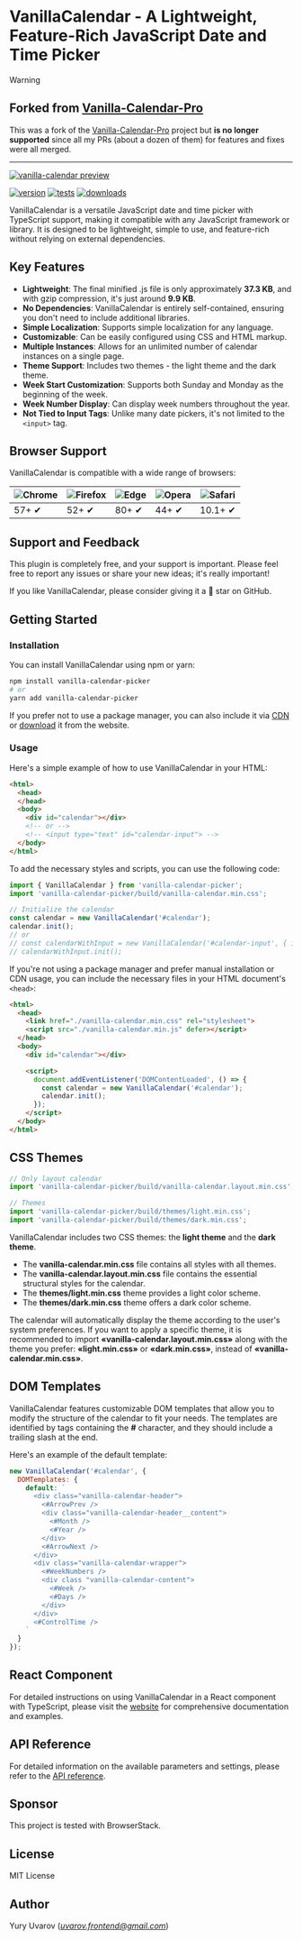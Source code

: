 # VanillaCalendar - A Lightweight, Feature-Rich JavaScript Date and Time Picker

> [!WARNING]
> ## Forked from [Vanilla-Calendar-Pro](https://github.com/uvarov-frontend/vanilla-calendar-pro)
>
> This was a fork of the [Vanilla-Calendar-Pro](https://github.com/uvarov-frontend/vanilla-calendar-pro) project but **is no longer supported** since all my PRs (about a dozen of them) for features and fixes were all merged.

---

[![vanilla-calendar preview](https://vanilla-calendar.pro/vanilla-calendar-preview.png)](https://vanilla-calendar.pro/)

[![version](https://img.shields.io/npm/v/vanilla-calendar-pro.svg)](https://npmjs.com/package/vanilla-calendar-pro)
[![tests](https://github.com/uvarov-frontend/vanilla-calendar/actions/workflows/pull_request.yml/badge.svg)](https://github.com/uvarov-frontend/vanilla-calendar/actions/workflows/pull_request.yml)
[![downloads](https://img.shields.io/npm/dm/vanilla-calendar-pro.svg)](https://npmjs.com/package/vanilla-calendar-pro)

VanillaCalendar is a versatile JavaScript date and time picker with TypeScript support, making it compatible with any JavaScript framework or library. It is designed to be lightweight, simple to use, and feature-rich without relying on external dependencies.

## Key Features

- **Lightweight**: The final minified .js file is only approximately **37.3 KB**, and with gzip compression, it's just around **9.9 KB**.
- **No Dependencies**: VanillaCalendar is entirely self-contained, ensuring you don't need to include additional libraries.
- **Simple Localization**: Supports simple localization for any language.
- **Customizable**: Can be easily configured using CSS and HTML markup.
- **Multiple Instances**: Allows for an unlimited number of calendar instances on a single page.
- **Theme Support**: Includes two themes - the light theme and the dark theme.
- **Week Start Customization**: Supports both Sunday and Monday as the beginning of the week.
- **Week Number Display**: Can display week numbers throughout the year.
- **Not Tied to Input Tags**: Unlike many date pickers, it's not limited to the `<input>` tag.

## Browser Support

VanillaCalendar is compatible with a wide range of browsers:

![Chrome](https://raw.githubusercontent.com/alrra/browser-logos/master/src/chrome/chrome_48x48.png) | ![Firefox](https://raw.githubusercontent.com/alrra/browser-logos/master/src/firefox/firefox_48x48.png) | ![Edge](https://raw.githubusercontent.com/alrra/browser-logos/master/src/edge/edge_48x48.png) | ![Opera](https://raw.githubusercontent.com/alrra/browser-logos/master/src/opera/opera_48x48.png) | ![Safari](https://raw.githubusercontent.com/alrra/browser-logos/master/src/safari/safari_48x48.png)
--- | --- | --- | --- | --- |
57+ ✔ | 52+ ✔ | 80+ ✔ | 44+ ✔ | 10.1+ ✔ |

## Support and Feedback

This plugin is completely free, and your support is important. Please feel free to report any issues or share your new ideas; it's really important!

If you like VanillaCalendar, please consider giving it a 🌟 star on GitHub.

## Getting Started

### Installation

You can install VanillaCalendar using npm or yarn:

```sh
npm install vanilla-calendar-picker
# or
yarn add vanilla-calendar-picker
```

If you prefer not to use a package manager, you can also include it via [CDN](https://cdn.jsdelivr.net/npm/vanilla-calendar-picker/build/) or [download](https://vanilla-calendar.pro/vanilla-calendar.zip) it from the website.

### Usage

Here's a simple example of how to use VanillaCalendar in your HTML:

```html
<html>
  <head>
  </head>
  <body>
    <div id="calendar"></div>
    <!-- or -->
    <!-- <input type="text" id="calendar-input"> -->
  </body>
</html>
```

To add the necessary styles and scripts, you can use the following code:

```js
import { VanillaCalendar } from 'vanilla-calendar-picker';
import 'vanilla-calendar-picker/build/vanilla-calendar.min.css';

// Initialize the calendar
const calendar = new VanillaCalendar('#calendar');
calendar.init();
// or
// const calendarWithInput = new VanillaCalendar('#calendar-input', { input: true });
// calendarWithInput.init();
```

If you're not using a package manager and prefer manual installation or CDN usage, you can include the necessary files in your HTML document's `<head>`:

```html
<html>
  <head>
    <link href="./vanilla-calendar.min.css" rel="stylesheet">
    <script src="./vanilla-calendar.min.js" defer></script>
  </head>
  <body>
    <div id="calendar"></div>

    <script>
      document.addEventListener('DOMContentLoaded', () => {
        const calendar = new VanillaCalendar('#calendar');
        calendar.init();
      });
    </script>
  </body>
</html>
```

## CSS Themes

```js
// Only layout calendar
import 'vanilla-calendar-picker/build/vanilla-calendar.layout.min.css';

// Themes
import 'vanilla-calendar-picker/build/themes/light.min.css';
import 'vanilla-calendar-picker/build/themes/dark.min.css';
```

VanillaCalendar includes two CSS themes: the **light theme** and the **dark theme**.

- The **vanilla-calendar.min.css** file contains all styles with all themes.
- The **vanilla-calendar.layout.min.css** file contains the essential structural styles for the calendar.
- The **themes/light.min.css** theme provides a light color scheme.
- The **themes/dark.min.css** theme offers a dark color scheme.


The calendar will automatically display the theme according to the user's system preferences. If you want to apply a specific theme, it is recommended to import **«vanilla-calendar.layout.min.css»** along with the theme you prefer: **«light.min.css»** or **«dark.min.css»**, instead of **«vanilla-calendar.min.css»**.

## DOM Templates

VanillaCalendar features customizable DOM templates that allow you to modify the structure of the calendar to fit your needs. The templates are identified by tags containing the **#** character, and they should include a trailing slash at the end.

Here's an example of the default template:

```js
new VanillaCalendar('#calendar', {
  DOMTemplates: {
    default: `
      <div class="vanilla-calendar-header">
        <#ArrowPrev />
        <div class="vanilla-calendar-header__content">
          <#Month />
          <#Year />
        </div>
        <#ArrowNext />
      </div>
      <div class="vanilla-calendar-wrapper">
        <#WeekNumbers />
        <div class "vanilla-calendar-content">
          <#Week />
          <#Days />
        </div>
      </div>
      <#ControlTime />
    `
  }
});
```

## React Component

For detailed instructions on using VanillaCalendar in a React component with TypeScript, please visit the [website](https://vanilla-calendar.pro/docs/learn/additional-features/react-component) for comprehensive documentation and examples.

## API Reference

For detailed information on the available parameters and settings, please refer to the [API reference](https://vanilla-calendar.pro/docs/reference/main/create-an-instance).

## Sponsor

This project is tested with BrowserStack.

## License

MIT License

## Author

Yury Uvarov (*uvarov.frontend@gmail.com*)
